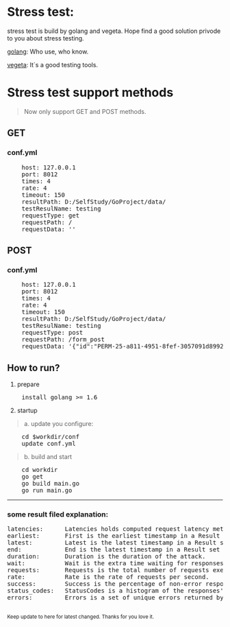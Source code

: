 # Stress test: 

stress test is build by golang and vegeta. Hope find a good solution privode to you about stress testing.<br>


<a href="https://golang.org/">golang</a>: Who use, who know.

<a href="https://github.com/tsenart/vegeta">vegeta</a>: It`s a good testing tools.

# Stress test support methods

> Now only support GET and POST methods.

## GET

### conf.yml

<pre>
	host: 127.0.0.1
	port: 8012
	times: 4
	rate: 4
	timeout: 150
	resultPath: D:/SelfStudy/GoProject/data/
	testResulName: testing
	requestType: get
	requestPath: /
	requestData: ''
</pre>

## POST

### conf.yml

<pre>
	host: 127.0.0.1
	port: 8012
	times: 4
	rate: 4
	timeout: 150
	resultPath: D:/SelfStudy/GoProject/data/
	testResulName: testing
	requestType: post
	requestPath: /form_post
	requestData: '{"id":"PERM-25-a811-4951-8fef-3057091d8992"}'
</pre>


<h2>How to run?</h2>

<div>

1. prepare

<pre>
    install golang >= 1.6
</pre>

2. startup

> a. update you configure:

<pre>
	cd $workdir/conf
	update conf.yml
</pre>

> b. build and start

<pre>
 	cd workdir
 	go get
 	go build main.go
 	go run main.go
</pre>

</div>

<hr>

<h3>
	some result filed explanation:
</h3>

<pre>
latencies:      Latencies holds computed request latency metrics.
earliest:       First is the earliest timestamp in a Result set.
latest:         Latest is the latest timestamp in a Result set.
end:            End is the latest timestamp in a Result set plus its latency.
duration:       Duration is the duration of the attack.
wait:           Wait is the extra time waiting for responses from targets.
requests:       Requests is the total number of requests executed.
rate:           Rate is the rate of requests per second.
success:        Success is the percentage of non-error responses.
status_codes:   StatusCodes is a histogram of the responses' status codes.
errors:         Errors is a set of unique errors returned by the targets during the attack.

</pre>

<small>Keep update to here for latest changed. Thanks for you love it.</small>

